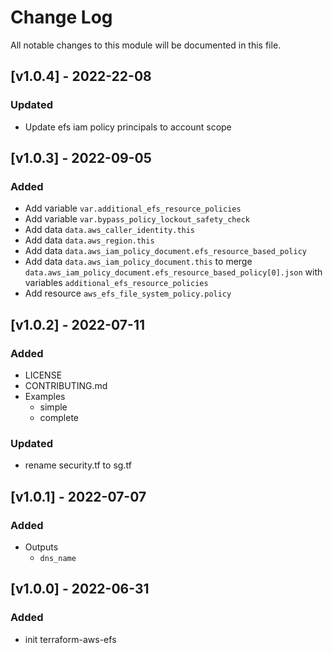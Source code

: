 # Change Log

All notable changes to this module will be documented in this file.

## [v1.0.4] - 2022-22-08

### Updated

- Update efs iam policy principals to account scope

## [v1.0.3] - 2022-09-05

### Added

- Add variable `var.additional_efs_resource_policies`
- Add variable `var.bypass_policy_lockout_safety_check`
- Add data `data.aws_caller_identity.this`
- Add data `data.aws_region.this`
- Add data `data.aws_iam_policy_document.efs_resource_based_policy`
- Add data `data.aws_iam_policy_document.this` to merge `data.aws_iam_policy_document.efs_resource_based_policy[0].json` with variables `additional_efs_resource_policies`
- Add resource `aws_efs_file_system_policy.policy`

## [v1.0.2] - 2022-07-11

### Added

- LICENSE
- CONTRIBUTING.md
- Examples
  - simple
  - complete

### Updated

- rename security.tf to sg.tf


## [v1.0.1] - 2022-07-07


### Added

- Outputs
  - `dns_name`

## [v1.0.0] - 2022-06-31

### Added

- init terraform-aws-efs
